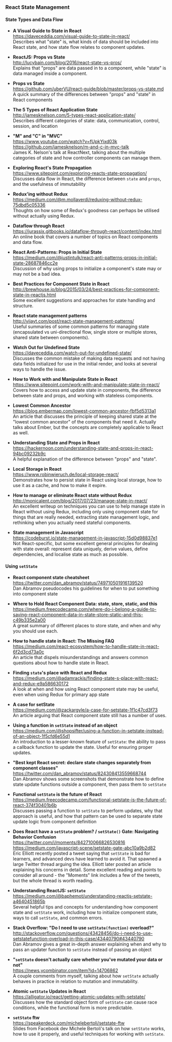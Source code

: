 ### React State Management

#### State Types and Data Flow

- **A Visual Guide to State in React**  
  https://daveceddia.com/visual-guide-to-state-in-react/  
  Describes what "state" is, what kinds of data should be included into React state, and how state flow relates to component updates.
  
- **ReactJS: Props vs State**  
  http://lucybain.com/blog/2016/react-state-vs-pros/  
  Explains that "props" are data passed in to a component, while "state" is data managed inside a component.

- **Props vs State**  
  https://github.com/uberVU/react-guide/blob/master/props-vs-state.md  
  A quick summary of the differences between "props" and "state" in React components

- **The 5 Types of React Application State**  
  http://jamesknelson.com/5-types-react-application-state/  
  Describes different categories of state: data, communication, control, session, and location
  
- **"M" and "C" in "MVC"**  
  https://www.youtube.com/watch?v=fUpkYixd03k  
  https://github.com/jamesknelson/m-and-c-in-mvc-talk  
  James K. Nelson's talk at ReactNext, talking about the multiple categories of state and how controller components can manage them.
  
- **Exploring React's State Propagation**  
  https://www.sitepoint.com/exploring-reacts-state-propagation/  
  Discusses data flow in React, the difference between `state` and `props`, and the usefulness of immutability
  
- **Redux'ing without Redux**  
  https://medium.com/@m.mollaverdi/reduxing-without-redux-75dbd5c05336  
  Thoughts on how some of Redux's goodness can perhaps be utilised without actually using Redux.
  
- **Dataflow through React**  
  https://jurassix.gitbooks.io/dataflow-through-react/content/index.html  
  An online book that covers a number of topics on React components and data flow.
  
- **React Anti-Patterns: Props in Initial State**  
  https://medium.com/@justintulk/react-anti-patterns-props-in-initial-state-28687846cc2e  
  Discussion of why using props to initialize a component's state may or may not be a bad idea.
  
- **Best Practices for Component State in React**  
  http://brewhouse.io/blog/2015/03/24/best-practices-for-component-state-in-reactjs.html  
  Some excellent suggestions and approaches for state handling and structure.
  
- **React state management patterns**  
  http://vijayt.com/post/react-state-management-patterns/  
  Useful summaries of some common patterns for managing state (encapsulated vs uni-directional flow, single store or multiple stores, shared state between components).
  
- **Watch Out for Undefined State**  
  https://daveceddia.com/watch-out-for-undefined-state/  
  Discusses the common mistake of making data requests and not having data fields initialized for use in the initial render, and looks at several ways to handle the issue.
  
- **How to Work with and Manipulate State in React**  
  https://www.sitepoint.com/work-with-and-manipulate-state-in-react/  
  Covers how to access and update state in components, the difference between state and props, and working with stateless components.
  
- **Lowest Common Ancestor**  
  https://blog.embermap.com/lowest-common-ancestor-fbf5d5313a1  
  An article that discusses the principle of keeping shared state at the "lowest common ancestor" of the components that need it.  Actually talks about Ember, but the concepts are completely applicable to React as well.
  
- **Understanding State and Props in React**  
  https://hackernoon.com/understanding-state-and-props-in-react-94bc09232b9c  
  A helpful explanation of the difference between "props" and "state".
  
- **Local Storage in React**  
  https://www.robinwieruch.de/local-storage-react/  
  Demonstrates how to persist state in React using local storage, how to use it as a cache, and how to make it expire.
  
- **How to manage or eliminate React state without Redux**  
  http://monicalent.com/blog/2017/07/23/manage-state-in-react/  
  An excellent writeup on techniques you can use to help manage state in React without using Redux, including only using component state for things that are really needed, extracting state management logic, and rethinking when you actually need stateful components.
  
- **State management in Javascript**  
  https://codeburst.io/state-management-in-javascript-15d0d98837e1  
  Not React-specific, but some excellent general principles for dealing with state overall: represent data uniquely, derive values, define dependencies, and localise state as much as possible.


#### Using `setState`

- **React component state cheatsheet**  
  https://twitter.com/dan_abramov/status/749710501916139520  
  Dan Abramov pseudocodes his guidelines for when to put something into component state

- **Where to Hold React Component Data: state, store, static, and this**  
  https://medium.freecodecamp.com/where-do-i-belong-a-guide-to-saving-react-component-data-in-state-store-static-and-this-c49b335e2a00  
  A great summary of different places to store state, and when and why you should use each.
  
- **How to handle state in React: The Missing FAQ**  
  https://medium.com/react-ecosystem/how-to-handle-state-in-react-6f2d3cd73a0c  
  An article that dispels misunderstandings and answers common questions about how to handle state in React.
  
- **Finding `state`'s place with React and Redux**  
  https://medium.com/@adamrackis/finding-state-s-place-with-react-and-redux-e9a586630172  
  A look at when and how using React component state may be useful, even when using Redux for primary app state
  
- **A case for setState**  
  https://medium.com/@zackargyle/a-case-for-setstate-1f1c47cd3f73  
  An article arguing that React component state still has a number of uses.
  
- **Using a function in `setState` instead of an object**  
  https://medium.com/@shopsifter/using-a-function-in-setstate-instead-of-an-object-1f5cfd6e55d1  
  An introduction to a lesser-known feature of `setState`: the ability to pass a callback function to update the state.  Useful for ensuring proper updates.
  
- **"Best kept React secret: declare state changes separately from component classes"**  
  https://twitter.com/dan_abramov/status/824308413559668744  
  Dan Abramov shows some screenshots that demonstrate how to define state update functions outside a component, then pass them to `setState`
  
- **Functional `setState` is the future of React**  
  https://medium.freecodecamp.com/functional-setstate-is-the-future-of-react-374f30401b6b  
  Discusses passing a function to `setState` to perform updates, why that approach is useful, and how that pattern can be used to separate state update logic from component definition
  
- **Does React have a `setState` problem? / `setState()` Gate: Navigating Behavior Confusion**  
  https://twitter.com/i/moments/842710066826530816  
  https://medium.com/javascript-scene/setstate-gate-abc10a9b2d82  
  Eric Elliott recently posted a tweet saying that `setState` is bad for learners, and advanced devs have learned to avoid it.  That spawned a large Twitter thread arguing the idea.  Elliott later posted an article explaining his concerns in detail.  Some excellent reading and points to consider all around - the "Moments" link includes a few of the tweets, but the whole thread is worth reading.
  
- **Understanding ReactJS: `setState`**  
  https://medium.com/@baphemot/understanding-reactjs-setstate-a4640451865b  
  Several helpful tips and concepts for understanding how component state and `setState` work, including how to initialize component state, ways to call `setState`, and common errors.
  
- **Stack Overflow: "Do I need to use `setState(function)` overload?"**  
  http://stackoverflow.com/questions/43428456/do-i-need-to-use-setstatefunction-overload-in-this-case/43440790#43440790  
  Dan Abramov gives a great in-depth answer explaining when and why to pass an updater function to `setState` instead of passing an object
  
- **"`setState` doesn't actually care whether you've mutated your data or not"**  
  https://news.ycombinator.com/item?id=14706862  
  A couple comments from myself, talking about how `setState` actually behaves in practice in relation to mutation and immutability.
  
- **Atomic `setState` Updates in React**  
  https://alligator.io/react/getting-atomic-updates-with-setstate/  
  Discusses how the standard object form of `setState` can cause race conditions, while the functional form is more predictable.
  
- **`setState` ftw**  
  https://speakerdeck.com/michelebertoli/setstate-ftw  
  Slides from Facebook dev Michele Bertoli's talk on how `setState` works, how to use it properly, and useful techniques for working with `setState`.
